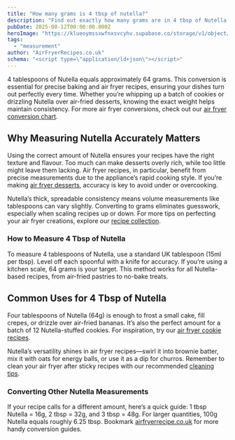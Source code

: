 ```yaml
---
title: "How many grams is 4 tbsp of nutella?"
description: "Find out exactly how many grams are in 4 tbsp of Nutella with our easy conversion guide. Perfect for air fryer recipes and baking!"
pubDate: 2025-08-12T00:00:00.000Z
heroImage: "https://klueoymssxwfnxsvcyhv.supabase.co/storage/v1/object/public/md/how-many-grams-is-4-tbsp-of-nutella-cca02cd5.webp"
tags:
  - "measurement"
author: "AirFryerRecipes.co.uk"
schema: "<script type=\"application/ld+json\"></script>"
---
```


<p>4 tablespoons of Nutella equals approximately 64 grams. This conversion is essential for precise baking and air fryer recipes, ensuring your dishes turn out perfectly every time. Whether you’re whipping up a batch of cookies or drizzling Nutella over air-fried desserts, knowing the exact weight helps maintain consistency. For more air fryer conversions, check out our <a href=https://www.airfryerrecipe.co.uk/air-fryer-conversion-chart>air fryer conversion chart</a>.</p>

<h2>Why Measuring Nutella Accurately Matters</h2>  
<p>Using the correct amount of Nutella ensures your recipes have the right texture and flavour. Too much can make desserts overly rich, while too little might leave them lacking. Air fryer recipes, in particular, benefit from precise measurements due to the appliance’s rapid cooking style. If you’re making <a href=https://www.airfryerrecipe.co.uk/recipe-category/dessert>air fryer desserts</a>, accuracy is key to avoid under or overcooking.</p>  

<p>Nutella’s thick, spreadable consistency means volume measurements like tablespoons can vary slightly. Converting to grams eliminates guesswork, especially when scaling recipes up or down. For more tips on perfecting your air fryer creations, explore our <a href=https://www.airfryerrecipe.co.uk/recipes>recipe collection</a>.</p>  

<h3>How to Measure 4 Tbsp of Nutella</h3>  
<p>To measure 4 tablespoons of Nutella, use a standard UK tablespoon (15ml per tbsp). Level off each spoonful with a knife for accuracy. If you’re using a kitchen scale, 64 grams is your target. This method works for all Nutella-based recipes, from air-fried pastries to no-bake treats.</p>  

<h2>Common Uses for 4 Tbsp of Nutella</h2>  
<p>Four tablespoons of Nutella (64g) is enough to frost a small cake, fill crepes, or drizzle over air-fried bananas. It’s also the perfect amount for a batch of 12 Nutella-stuffed cookies. For inspiration, try our <a href=https://www.airfryerrecipe.co.uk/recipe-category/cookies>air fryer cookie recipes</a>.</p>  

<p>Nutella’s versatility shines in air fryer recipes—swirl it into brownie batter, mix it with oats for energy balls, or use it as a dip for churros. Remember to clean your air fryer after sticky recipes with our recommended <a href=https://www.airfryerrecipe.co.uk/air-fryer-cleaner>cleaning tips</a>.</p>  

<h3>Converting Other Nutella Measurements</h3>  
<p>If your recipe calls for a different amount, here’s a quick guide: 1 tbsp Nutella = 16g, 2 tbsp = 32g, and 3 tbsp = 48g. For larger quantities, 100g Nutella equals roughly 6.25 tbsp. Bookmark <a href=https://www.airfryerrecipe.co.uk>airfryerrecipe.co.uk</a> for more handy conversion guides.</p>